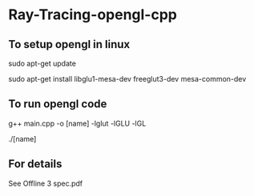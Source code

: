 # Ray-Tracing-opengl-cpp
## To setup opengl in linux

sudo apt-get update

sudo apt-get install libglu1-mesa-dev freeglut3-dev mesa-common-dev

## To run opengl code

g++ main.cpp -o [name] -lglut -lGLU -lGL

./[name]

## For details
 See Offline 3 spec.pdf

